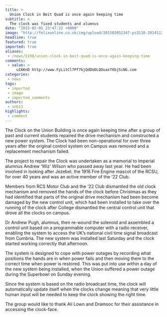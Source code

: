 ```yaml
---
title: >
  Union Clock in Beit Quad is once again keeping time
subtitle: >
  The clock was fixed students and alumnus
date: "2015-02-05 23:47:22 +0000"
image: "http://felixonline.co.uk/img/upload/201502052347-ps3110-20141129_102759.jpg"
headline: true
featured: true
imported: true
aliases:
 - /news/5198/union-clock-in-beit-quad-is-once-again-keeping-time
comments:
 - value: >
     uIAKnD http://www.FyLitCl7Pf7kjQdDUOLQOuaxTXbj5iNG.com
categories:
 - news
tags:
 - imported
 - image
 - imported_comments
authors:
 - snb11
highlights:
 - comment
---
```


The Clock on the Union Building is once again keeping time after a group of past and current students repaired the drive mechanism and constructed a new power system. The Clock had been non-operational for over three years after the original control system on Campus was removed and a replacement mechanism failed.

The project to repair the Clock was undertaken as a memorial to Imperial alumnus Andrew ‘Wiz’ Wilson who passed away last year. He had been involved in looking after Jezebel, the 1916 Fire Engine mascot of the RCSU, for over 40 years and was an active member of the ‘22 Club.

Members from RCS Motor Club and the ‘22 Club dismantled the old clock mechanism and removed the hands of the clock before Christmas as they had identified that parts of the original drive mechanism had been become damaged by the new control unit, which had been installed to take over the running of the clock after College dismantled the central control unit that drove all the clocks on campus.

Dr Andrew Pugh, alumnus, then re-wound the solenoid and assembled a control unit based on a programmable computer with a radio receiver, enabling the system to access the UK’s national civil time signal broadcast from Cumbria. The new system was installed last Saturday and the clock started working correctly that afternoon.

The system is designed to cope with power outages by recording what positions the hands are in when power fails and then moving them to the correct time when power is restored. This was put into use within a day of the new system being installed, when the Union suffered a power outage during the Superbowl on Sunday evening.

Since the system is based on the radio broadcast time, the clock will automatically update itself when the clocks change meaning that very little human input will be needed to keep the clock showing the right time.

The group would like to thank Ali Lown and Dramsoc for their assistance in accessing the clock-face.
